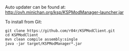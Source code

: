 Auto updater can be found at: http://ovh.minichan.org/ksp/KSPModManager-launcher.jar

To install from Git:
````
git clone https://github.com/r04r/KSPModClient.git
cd KSPModClient
mvn clean compile assembly:single
java -jar target/KSPModManager*.jar
````